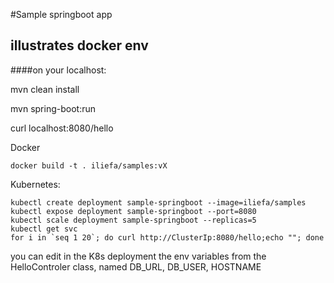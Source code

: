 #Sample springboot app
## illustrates docker env

####on your localhost:

mvn clean install

mvn spring-boot:run

curl localhost:8080/hello

Docker
    
    docker build -t . iliefa/samples:vX
Kubernetes:

    kubectl create deployment sample-springboot --image=iliefa/samples
    kubectl expose deployment sample-springboot --port=8080
    kubectl scale deployment sample-springboot --replicas=5
    kubectl get svc
    for i in `seq 1 20`; do curl http://ClusterIp:8080/hello;echo ""; done
 you can edit in the K8s deployment the env variables from
 the HelloControler class, named DB_URL, DB_USER, HOSTNAME  

